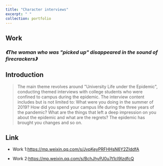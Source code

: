 ```yaml
---
title: "Character interviews"
excerpt: " "
collection: portfolio
---
```


## Work
### *《The woman who was "picked up" disappeared in the sound of firecrackers》*

## Introduction
> The main theme revolves around "University Life under the Epidemic", conducting themed interviews with college students who were confined to campus during the epidemic. The interview content includes but is not limited to: What were you doing in the summer of 2019? How did you spend your campus life during the three years of the pandemic? What are the things that left a deep impression on you about the epidemic and what are the regrets? The epidemic has brought you changes and so on.

## Link
* Work 1:https://mp.weixin.qq.com/s/JvpKeyPRFHHsN6Y2ZIddfA

* Work 2:https://mp.weixin.qq.com/s/BchJhyPJ0u7t1cI9lzdfcQ

